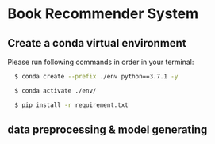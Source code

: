 # Book Recommender System

## Create a conda virtual environment
Please run following commands in order in your terminal:
```bash
  $ conda create --prefix ./env python==3.7.1 -y
```
```bash
  $ conda activate ./env/
```
```bash
  $ pip install -r requirement.txt
```
## data preprocessing & model generating